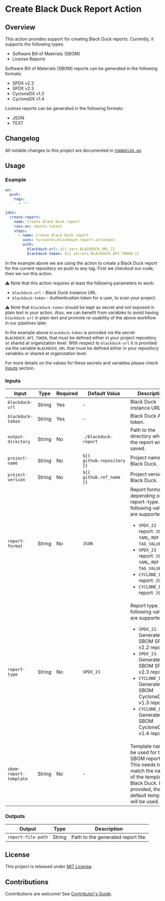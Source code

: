 # Create Black Duck Report Action

## Overview

This action provides support for creating Black Duck reports. Currently, it supports the following types:

- Software Bill of Materials (SBOM)
- License Reports

Software Bill of Materials (SBOM) reports can be generated in the following formats:

- SPDX v2.2
- SPDX v2.3
- CycloneDX v1.3
- CycloneDX v1.4

License reports can be generated in the following formats:

- JSON
- TEXT

## Changelog

All notable changes to this project are documented in [`CHANGELOG.md`](CHANGELOG.md).

## Usage

### Example

```yaml
on:
  push:
    tags:
      - '*'

jobs:
  create-report:
    name: Create Black Duck report 
    runs-on: ubuntu-latest
    steps:
      - name: Create Black Duck report
        uses: tvcsantos/blackduck-report-action@v2
        with:
          blackduck-url: ${{ vars.BLACKDUCK_URL }}
          blackduck-token: ${{ secrets.BLACKDUCK_API_TOKEN }}
```

In the example above we are using the action to create a Black Duck report for the current repository on push to any
tag. First we checkout our code, then we run this action.

⚠️ Note that this action requires at least the following parameters to work:

- `blackduck-url` - Black Duck instance URL.
- `blackduck-token` - Authentication token for a user, to scan your project.

⚠️ Note that `blackduck-token` should be kept as secret and not exposed in plain text in your action. Also, we can
benefit from variables to avoid having `blackduck-url` in plain text and promote re-usability of the above workflow in
our pipelines later.

In the example above `blackduck-token` is provided via the secret `BLACKDUCK_API_TOKEN`, that must be defined either in
your project repository or shared at organization level. With respect to `blackduck-url` it is provided via the variable
`BLACKDUCK_URL` that must be defined either in your repository variables or shared at organization level.

For more details on the values for these secrets and variables please check [Inputs](#inputs) section.

### Inputs

<!-- markdownlint-disable MD033 -->

| Input                  | Type   | Required | Default Value              | Description                                                                                                                                                                                                                                                                                          |
|------------------------|--------|----------|----------------------------|------------------------------------------------------------------------------------------------------------------------------------------------------------------------------------------------------------------------------------------------------------------------------------------------------|
| `blackduck-url`        | String | Yes      | -                          | Black Duck instance URL.                                                                                                                                                                                                                                                                             |
| `blackduck-token`      | String | Yes      | -                          | Black Duck API token.                                                                                                                                                                                                                                                                                |
| `output-directory`     | String | No       | `./blackduck-report`       | Path to the directory where the report will be saved.                                                                                                                                                                                                                                                |
| `project-name`         | String | No       | `${{ github.repository }}` | Project name in Black Duck.                                                                                                                                                                                                                                                                          |
| `project-version`      | String | No       | `${{ github.ref_name }}`   | Project version in Black Duck.                                                                                                                                                                                                                                                                       |
| `report-format`        | String | No       | `JSON`                     | Report format depending on report-type. The following values are supported:<ul><li>`SPDX_22` report: `JSON`, `YAML`, `RDF` or `TAG_VALUE`.</li><li>`SPDX_23` report: `JSON`, `YAML`, `RDF` or `TAG_VALUE`.</li><li>`CYCLONE_DX_13` report: `JSON`.</li><li>`CYCLONE_DX_14` report: `JSON`.</li></ul> |
| `report-type`          | String | No       | `SPDX_23`                  | Report type. The following values are supported:<ul><li>`SPDX_22`. Generate a SBOM SPDX v2.2 report.</li><li>`SPDX_23`. Generate a SBOM SPDX v2.3 report.</li><li>`CYCLONE_DX_13`. Generate a SBOM CycloneDX v1.3 report.</li><li>`CYCLONE_DX_14`. Generate a SBOM CycloneDX v1.4 report.</li></ul>  |
| `sbom-report-template` | String | No       | -                          | Template name to be used for the SBOM report. This needs to match the name of the template in Black Duck. If not provided, the default template will be used.                                                                                                                                        |

<!-- markdownlint-enable MD033 -->

### Outputs

<!-- markdownlint-disable MD033 -->

| Output             | Type   | Description                        |
|--------------------|--------|------------------------------------|
| `report-file-path` | String | Path to the generated report file. |

<!-- markdownlint-enable MD033 -->

## License

This project is released under [MIT License](LICENSE.md).

## Contributions

Contributions are welcome! See [Contributor's Guide](CONTRIBUTING.md).
